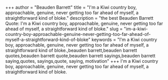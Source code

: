 +++
author = "Beauden Barrett"
title = "I'm a Kiwi country boy, approachable, genuine, never getting too far ahead of myself, a straightforward kind of bloke."
description = "the best Beauden Barrett Quote: I'm a Kiwi country boy, approachable, genuine, never getting too far ahead of myself, a straightforward kind of bloke."
slug = "im-a-kiwi-country-boy-approachable-genuine-never-getting-too-far-ahead-of-myself-a-straightforward-kind-of-bloke"
keywords = "I'm a Kiwi country boy, approachable, genuine, never getting too far ahead of myself, a straightforward kind of bloke.,beauden barrett,beauden barrett quotes,beauden barrett quote,beauden barrett sayings,beauden barrett saying,quotes, sayings,quote, saying, motivation"
+++
I'm a Kiwi country boy, approachable, genuine, never getting too far ahead of myself, a straightforward kind of bloke.
